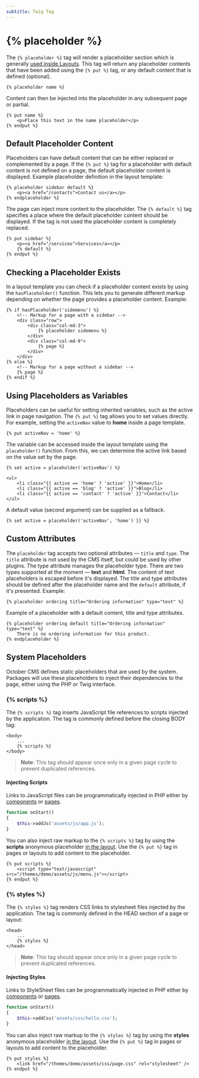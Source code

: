 ```yaml
---
subtitle: Twig Tag
---
```

# {% placeholder %}

The `{% placeholder %}` tag will render a placeholder section which is generally [used inside Layouts](../../cms/themes/layouts.md). This tag will return any placeholder contents that have been added using the `{% put %}` tag, or any default content that is defined (optional).

```twig
{% placeholder name %}
```

Content can then be injected into the placeholder in any subsequent page or partial.

```twig
{% put name %}
    <p>Place this text in the name placeholder</p>
{% endput %}
```

## Default Placeholder Content

Placeholders can have default content that can be either replaced or complemented by a page. If the `{% put %}` tag for a placeholder with default content is not defined on a page, the default placeholder content is displayed. Example placeholder definition in the layout template:

```twig
{% placeholder sidebar default %}
    <p><a href="/contacts">Contact us</a></p>
{% endplaceholder %}
```

The page can inject more content to the placeholder. The `{% default %}` tag specifies a place where the default placeholder content should be displayed. If the tag is not used the placeholder content is completely replaced.

```twig
{% put sidebar %}
    <p><a href="/services">Services</a></p>
    {% default %}
{% endput %}
```

## Checking a Placeholder Exists

In a layout template you can check if a placeholder content exists by using the `hasPlaceholder()` function. This lets you to generate different markup depending on whether the page provides a placeholder content. Example:

```twig
{% if hasPlaceholder('sidemenu') %}
    <!-- Markup for a page with a sidebar -->
    <div class="row">
        <div class="col-md-3">
            {% placeholder sidemenu %}
        </div>
        <div class="col-md-9">
            {% page %}
        </div>
    </div>
{% else %}
    <!-- Markup for a page without a sidebar -->
    {% page %}
{% endif %}
```

## Using Placeholders as Variables

Placeholders can be useful for setting inherited variables, such as the active link in page navigation. The `{% put %}` tag allows you to set values directly. For example, setting the `activeNav` value to **home** inside a page template.

```twig
{% put activeNav = 'home' %}
```

The variable can be accessed inside the layout template using the `placeholder()` function. From this, we can determine the active link based on the value set by the page.

```twig
{% set active = placeholder('activeNav') %}

<ul>
    <li class="{{ active == 'home' ? 'active' }}">Home</li>
    <li class="{{ active == 'blog' ? 'active' }}">Blog</li>
    <li class="{{ active == 'contact' ? 'active' }}">Contact</li>
</ul>
```

A default value (second argument) can be supplied as a fallback.

```twig
{% set active = placeholder('activeNav', 'home') }} %}
```

## Custom Attributes

The `placeholder` tag accepts two optional attributes &mdash; `title` and `type`. The `title` attribute is not used by the CMS itself, but could be used by other plugins. The type attribute manages the placeholder type. There are two types supported at the moment &mdash; **text** and **html**. The content of text placeholders is escaped before it's displayed. The title and type attributes should be defined after the placeholder name and the `default` attribute, if it's presented. Example:

```twig
{% placeholder ordering title="Ordering information" type="text" %}
```

Example of a placeholder with a default content, title and type attributes.

```twig
{% placeholder ordering default title="Ordering information" type="text" %}
    There is no ordering information for this product.
{% endplaceholder %}
```

## System Placeholders

October CMS defines static placeholders that are used by the system. Packages will use these placeholders to inject their dependencies to the page, either using the PHP or Twig interface.

### {% scripts %}

The `{% scripts %}` tag inserts JavaScript file references to scripts injected by the application. The tag is commonly defined before the closing BODY tag:

```twig
<body>
    ...
    {% scripts %}
</body>
```

> **Note**: This tag should appear once only in a given page cycle to prevent duplicated references.

#### Injecting Scripts

Links to JavaScript files can be programmatically injected in PHP either by [components](../../extend/cms-components.md) or [pages](../../cms/themes/pages.md).

```php
function onStart()
{
    $this->addJs('assets/js/app.js');
}
```

You can also inject raw markup to the `{% scripts %}` tag by using the **scripts** anonymous placeholder [in the layout](../../cms/themes/layouts.md). Use the `{% put %}` tag in pages or layouts to add content to the placeholder.

```twig
{% put scripts %}
    <script type="text/javascript" src="/themes/demo/assets/js/menu.js"></script>
{% endput %}
```

### {% styles %}

The `{% styles %}` tag renders CSS links to stylesheet files injected by the application. The tag is commonly defined in the HEAD section of a page or layout:

```twig
<head>
    ...
    {% styles %}
</head>
```

> **Note**: This tag should appear once only in a given page cycle to prevent duplicated references.

#### Injecting Styles

Links to StyleSheet files can be programmatically injected in PHP either by [components](../../extend/cms-components.md) or [pages](../../cms/themes/pages.md).

```php
function onStart()
{
    $this->addCss('assets/css/hello.css');
}
```

You can also inject raw markup to the `{% styles %}` tag by using the **styles** anonymous placeholder [in the layout](../../cms/themes/layouts.md). Use the `{% put %}` tag in pages or layouts to add content to the placeholder.

```twig
{% put styles %}
    <link href="/themes/demo/assets/css/page.css" rel="stylesheet" />
{% endput %}
```
